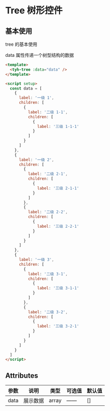 # Tree 树形控件

<tyh-alert type="danger" message="组件仍在完善中，谨慎使用！" />

## 基本使用

tree 的基本使用

data 属性传递一个树型结构的数据

<tyh-tree :data="data" />

```html
<template>
  <tyh-tree :data="data" />
</template>

<script setup>
  const data = [
    {
      label: '一级 1',
      children: [
        {
          label: '二级 1-1',
          children: [
            {
              label: '三级 1-1-1'
            }
          ]
        }
      ]
    },
    {
      label: '一级 2',
      children: [
        {
          label: '二级 2-1',
          children: [
            {
              label: '三级 2-1-1'
            }
          ]
        },
        {
          label: '二级 2-2',
          children: [
            {
              label: '三级 2-2-1'
            }
          ]
        }
      ]
    },
    {
      label: '一级 3',
      children: [
        {
          label: '二级 3-1',
          children: [
            {
              label: '三级 3-1-1'
            }
          ]
        },
        {
          label: '二级 3-2',
          children: [
            {
              label: '三级 3-2-1'
            }
          ]
        }
      ]
    }
  ]
</script>
```

## Attributes

| 参数 | 说明     | 类型  | 可选值 | 默认值 |
| ---- | -------- | ----- | ------ | ------ |
| data | 展示数据 | array | ——     | []     |

<script setup>
  const data = [
    {
      label: '一级 1',
      children: [
        {
          label: '二级 1-1',
          children: [
            {
              label: '三级 1-1-1'
            }
          ]
        }
      ]
    },
    {
      label: '一级 2',
      children: [
        {
          label: '二级 2-1',
          children: [
            {
              label: '三级 2-1-1'
            }
          ]
        },
        {
          label: '二级 2-2',
          children: [
            {
              label: '三级 2-2-1'
            }
          ]
        }
      ]
    },
    {
      label: '一级 3',
      children: [
        {
          label: '二级 3-1',
          children: [
            {
              label: '三级 3-1-1'
            }
          ]
        },
        {
          label: '二级 3-2',
          children: [
            {
              label: '三级 3-2-1'
            }
          ]
        }
      ]
    }
  ]
</script>
